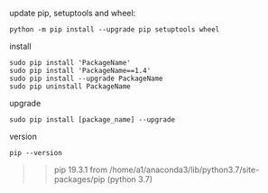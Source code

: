 update pip, setuptools and wheel:
```
python -m pip install --upgrade pip setuptools wheel
```

install
```
sudo pip install 'PackageName'
sudo pip install 'PackageName==1.4'
sudo pip install --upgrade PackageName
sudo pip uninstall PackageName
```

upgrade
```
sudo pip install [package_name] --upgrade
```

version
```
pip --version
```
>>pip 19.3.1 from /home/a1/anaconda3/lib/python3.7/site-packages/pip (python 3.7)
